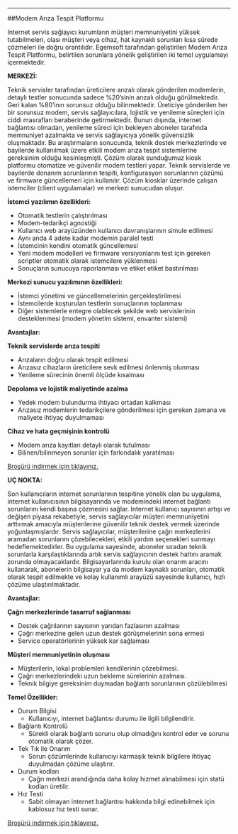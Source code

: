 - - -
##Modem Arıza Tespit Platformu

Internet servis sağlayıcı kurumların müşteri memnuniyetini yüksek tutabilmeleri, olası müşteri veya cihaz, hat kaynaklı sorunları kısa sürede çözmeleri ile doğru orantılıdır. Egemsoft tarafından geliştirilen Modem Arıza Tespit Platformu, belirtilen sorunlara yönelik geliştirilen iki temel uygulamayı içermektedir. 

**MERKEZİ:**

Teknik servisler tarafından üreticilere arızalı olarak gönderilen modemlerin, detaylı testler sonucunda sadece %20’sinin arızalı olduğu görülmektedir. Geri kalan %80’inın sorunsuz olduğu bilinmektedir. Üreticiye gönderilen her bir sorunsuz modem, servis sağlayıcılara, lojistik ve yenileme süreçleri için ciddi  masrafları beraberinde getirmektedir. 
Bunun dışında, internet bağlantısı olmadan, yenileme süreci için bekleyen aboneler tarafında memnuniyet azalmakta ve servis sağlayıcıya yönelik güvensizlik oluşmaktadır. Bu araştırmaların sonucunda, teknik destek merkezlerinde ve bayilerde kullanılmak üzere etkili modem arıza tespit sistemlerine gereksinim olduğu kesinleşmişti.
Çözüm olarak sunduğumuz kiosk platformu otomatize ve güvenilir modem testleri yapar. Teknik servislerde ve bayilerde donanım sorunlarının tespiti, konfigurasyon sorunlarının çözümü ve firmware güncellemeri için kullanılır. Çözüm kiosklar üzerinde çalışan istemciler (client uygulamalar) ve merkezi sunucudan oluşur. 


**İstemci yazılımın özellikleri:**  

- Otomatik testlerin çalıştırılması
- Modem-tedarikçi agnostiği
- Kullanıcı web arayüzünden kullanıcı davranışlarının simule edilmesi 
- Aynı anda 4 adete kadar modemin paralel testi 
- İstemcinin kendini otomatik güncellemesi
- Yeni modem modelleri ve firmware versiyonlarını test için gereken scriptler otomatik olarak istemcilere yüklenmesi
- Sonuçların sunucuya raporlanması ve etiket etiket bastırılması


**Merkezi sunucu yazılımının özellikleri:**  

- İstemci yönetimi ve güncellemelerinin gerçekleştirilmesi
- İstemcilerde koşturulan testlerin sonuçlarının toplanması
- Diğer sistemlerle entegre olablecek şekilde web servislerinin desteklenmesi (modem yönetim sistemi, envanter sistemi)


**Avantajlar:** 

**Teknik servislerde arıza tespiti**  

- Arızaların doğru olarak tespit edilmesi
- Arızasız cihazların üreticilere sevk edilmesi önlenmiş olunması
- Yenileme sürecinin önemli ölçüde kısalması

**Depolama ve lojistik maliyetinde azalma**

- Yedek modem bulundurma ihtiyacı ortadan kalkması
- Arızasız modemlerin tedarikçilere gönderilmesi için gereken zamana ve maliyete ihtiyaç duyulmaması

**Cihaz ve hata geçmişinin kontrolü**

- Modem arıza kayıtları detaylı olarak tutulması
- Bilinen/bilinmeyen sorunlar için farkındalık yaratılması  

[Broşürü indirmek için tıklayınız.](files/uploads/page/tr/MODEM-DEFECT-CLIENT-TR.pdf)  



**UÇ NOKTA:**

Son kullanıcıların internet sorunlarının tespitine yönelik olan bu uygulama, internet  kullanıcısının bilgisayarında ve modemindeki internet bağlantı sorunlarını kendi başına çözmesini sağlar. Internet kullanıcı sayısının  artışı ve değişen piyasa rekabetiyle, servis sağlayıcılar müşteri memnuniyetini arttırmak amacıyla müşterilerine güvenilir teknik destek vermek üzerinde yoğunlaşmışlardır. Servis sağlayıcılar, müşterilerine çağrı merkezlerini aramadan sorunlarını çözebilecekleri, etkili yardım seçenekleri sunmayı hedeflemektedirler. Bu uygulama sayesinde, aboneler sıradan teknik sorunlarla karşılaştıklarında artık servis sağlayıcının destek hattını aramak zorunda olmayacaklardır. Bilgisayarlarında kurulu olan onarım aracını kullanarak,  abonelerin bilgisayar ya da modem kaynaklı sorunları, otomatik olarak tespit edilmekte ve kolay kullanımlı arayüzü sayesinde kullanıcı, hızlı çözüme ulaştırılmaktadır.

**Avantajlar:**

**Çağrı merkezlerinde tasarruf sağlanması**

- Destek çağrılarının sayısının yarıdan fazlasının azalması
- Çağrı merkezine gelen uzun destek görüşmelerinin sona ermesi
- Service operatörlerinin yüksek kar sağlaması

**Müşteri memnuniyetinin oluşması**

- Müşterilerin, lokal problemleri kendilerinin çözebilmesi. 
- Çağrı merkezlerindeki uzun bekleme sürelerinin azalması.
- Teknik bilgiye gereksinim duymadan bağlantı sorunlarının çözülebilmesi

**Temel Özellikler:**

- Durum Bilgisi
	- Kullanıcıyı, internet bağlantısı durumu ile ilgili bilgilendirir.
- Bağlantı Kontrolü
	- Sürekli olarak bağlantı sorunu olup olmadığını kontrol eder ve sorunu otomatik olarak çözer.
- Tek Tık ile Onarım
	- Sorun çözümlerinde kullanıcıyı karmaşık teknik bilgilere ihtiyaç duyulmadan çözüme ulaştırır.
- Durum kodları
	- Çağrı merkezi arandığında daha kolay hizmet alınabilmesi için statü kodları üretilir.
- Hız Testi
	- Sabit olmayan internet bağlantısı hakkında bilgi edinebilmek için kablosuz hız testi sunar.  

[Broşürü indirmek için tıklayınız.](files/uploads/page/tr/MODEM-DEFECT-USER-TR.pdf)  




